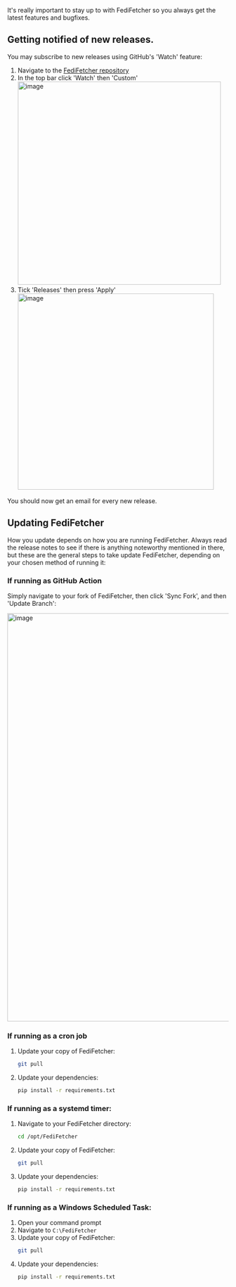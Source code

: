 It's really important to stay up to with FediFetcher so you always get the latest features and bugfixes. 

## Getting notified of new releases.

You may subscribe to new releases using GitHub's 'Watch' feature:

1. Navigate to the [FediFetcher repository](https://github.com/nanos/FediFetcher)
2. In the top bar click 'Watch' then 'Custom'<br>
   <img width="462" alt="image" src="https://github.com/user-attachments/assets/6c4b9612-59df-4f01-b2fe-ec0651f0bd2a">
3. Tick 'Releases' then press 'Apply'<br>
   <img width="446" alt="image" src="https://github.com/user-attachments/assets/3aadaf2c-afb8-497a-9124-23c51c4ecc6f">

You should now get an email for every new release.

## Updating FediFetcher

How you update depends on how you are running FediFetcher. Always read the release notes to see if there is anything noteworthy mentioned in there, but these are the general steps to take update FediFetcher, depending on your chosen method of running it:

### If running as GitHub Action

Simply navigate to your fork of FediFetcher, then click 'Sync Fork', and then 'Update Branch':

<img width="928" alt="image" src="https://github.com/user-attachments/assets/976bc500-910c-4776-ba5a-d8b983bd58f1">

### If running as a cron job

1. Update your copy of FediFetcher:
   ```bash
   git pull
   ```
2. Update your dependencies:
   ```bash
   pip install -r requirements.txt
   ```

### If running as a systemd timer:

1. Navigate to your FediFetcher directory:
   ```bash
   cd /opt/FediFetcher
   ```
3. Update your copy of FediFetcher:
   ```bash
   git pull
   ```
4. Update your dependencies:
   ```bash
   pip install -r requirements.txt
   ```

### If running as a Windows Scheduled Task:

1. Open your command prompt
2. Navigate to `C:\FediFetcher`
3. Update your copy of FediFetcher:
   ```bash
   git pull
   ```
4. Update your dependencies:
   ```bash
   pip install -r requirements.txt
   ```